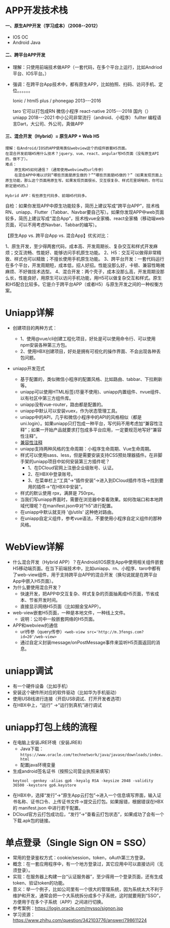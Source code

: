 # APP开发技术栈


#### 一、原生APP开发（学习成本）（2008--2012）

- IOS         OC
- Android     Java

#### 二、跨平台APP开发

- 理解：只使用前端技术做APP（一套代码，在多个平台上运行，比如Andriod平台、IOS平台。）
- 强调：在跨平台App技术中，都有原生APP，比如拍照、扫码、访问手机、定位。。。。。。

	Ionic / html5 plus / phonegap  2013---2016

	taro     它可以打包成RN     微信小程序
	react-native    2015---2018  国内（）
	uniapp     2018---2021      中小公司非常流行（android、小程序）
	fullter  编程语言Dart，大公司、外公司，真做APP

#### 三、混合开发（Hybrid）= 原生APP + Web H5

	理解：在Android/IOS的APP使用类似webview这个的组件嵌套H5页面。
	在混合开发前端H5用什么技术？jquery、vue、react、angular写H5页面（没有原生API的，做不了）。
	难点：
		原生和H5如何通信？（通常使用webview的url传参）
		在混合APP中难以识别“哪些页面是原生做的？”“哪些页面是H5做的？”（如果发现页面上原生功能，那么这个页面用原生写。如果发现页面很长、交互很复杂、样式花里胡哨的，你可以断定是H5的。）

	Hybrid APP：有些原生代码多、前端H5代码多。

自检：如果你发现APP中原生功能较多，简历上建议写成“跨平台APP”，技术栈RN、uniapp、Flutter（Tabbar、Navbar要自己写）。如果你发现APP中web页面较多，简历上建议写成“混合App”，技术栈vue全家桶、react全家桶（移动端web页面，可以不用考虑Navbar、Tabbar的编写）。


【原生App vs.  跨平台App vs. 混合App】优劣对比：

1、原生开发，至少得两套代码，成本高、开发周期长、复杂交互和样式开发麻烦；交互流畅、性能好、能够访问手机原生功能。
2、H5：交互可以做得非常精致、样式也可以精致；不擅长使用手机原生功能。
3、跨平台开发：一套代码运行在多个平台，开发周期短，成本低，招人好招。性能没那么好，卡顿、兼容性略微麻烦、不好做技术选型。
4、混合开发：两个壳子，成本没那么高，开发周期没那么长，性能良好，用原生可以访问手机功能，用H5可以做复杂交互和样式。原生和H5配合比较多。它是介于跨平台APP（或者H5）与原生开发之间的一种权衡方案。

# Uniapp详解

- 创建项目的两种方式：
	- 1、使用@vue/cli创建工程化项目，好处是可以使用命令行、可以使用npm安装各种第三方包。
	- 2、使用HBX创建项目，好处是拥有可视化的操作界面、不会出现各种丢包问题。

- uniapp开发范式
	- 基于配置的，类似微信小程序的配置风格、比如路由、tabbar、下拉刷新等。
	- uniapp可以使用HTML标签(尽量不使用)、uniapp内置组件、nvue组件、以有社区中第三方组件库。
	- uniapp没有vue-router，路由都是配置的。
	- uniapp中默认可以安装vuex，作为状态管理工具。
	- uniapp中的API，几乎和微信小程序中的API的风格相似（都是 uni.login）。如果uniapp只打包成一种平台，写代码不用考虑加“兼容性注释”；如果一开始产品就要求打包成多平台应用，一定要规范地写好“兼容性注释”。
	- [兼容性注释](https://uniapp.dcloud.io/platform?id=%e8%b7%a8%e7%ab%af%e5%85%bc%e5%ae%b9)
	- uniapp支持两种风格的生命周期：小程序生命周期、Vue生命周期。
	- 样式可以使用sass、less，但是需要安装支持CSS预处理器插件。在非脚手架的uniapp项目中如何安装第三方插件呢？
		- 1、在DCloud官网上注册企业级账号、认证。
		- 2、在HBX中登录账号。
		- 3、在菜单栏上“工具”->“插件安装”->进入到DCloud插件市场->找到要用的插件->“在HBX中安装”。
	- 样式的默认使用 rpx，满屏是 750rpx。
	- 当我们写uniapp界面时，需要在浏览器中查看效果。如何改端口和本地跨域代理呢？在manifest.json中对"h5"进行配置。
	- 在uniapp中默认就支持 '@/utils' 这种绝对路由。
	- 在uniapp自定义组件，参考vue语法，不要使用小程序自定义组件的那种风格。

# WebView详解

- 什么混合开发（Hybrid APP）？在Android/IOS原生App中使用相关组件嵌套H5移动端页面。在当下前端技术中，比如uniapp、rn、小程序、taro中都有了web-view组件，用于支持跨平台APP的混合开发（换句说就是在跨平台App中嵌入H5页面）。
- 为什么要使用混合开发？
	- 快速开发，把APP中交互复杂、样式复杂的页面抽离成H5页面，节省成本、节省开发时间。
	- 直接显示网络H5页面（比如掘金宝APP）。
- web-view嵌套H5页面，一种是本地文件，一种线上文件。
	- 说明：公司中一般嵌套网络的H5页面。
- APP和webview的通信
	- url传参（query传参）`<web-view src='http://m.3fengs.com?id=20'/web-view>`
	- 通过自定义封装message/onPostMessage事件来监听H5页面返回的消息。

# uniapp调试

- 有一个硬件设备（比如手机）
- 安装这个硬件所对应的软件驱动（比如华为手机驱动）
- 使用USB线进行连接（开启USB调试、打开开发者选项）
- 在HBX中上，“运行” ->“运行到真机”进行调试

# uniapp打包上线的流程

- 在电脑上安装JRE环境（安装JRE8）
	- Java下载：`https://www.oracle.com/technetwork/java/javase/downloads/index.html`
	- 配置java环境变量
- 生成android签名证书（按照公司营业执照来填写）
	```
	keytool -genkey -alias gp6 -keyalg RSA -keysize 2048 -validity 36500 -keystore gp6.keystore
	```
- 在HBX中，选择“发行”->“原生App云打包”->进入一个信息填写界面，输入证书名称、证书口令、上传证书文件->提交云打包。如果报错，根据错误在HBX的 manifest.json 中进行若干配置。
- DCloud官方云打包成功后，“发行”->“查看云打包状态”，如果成功了会有一个下载.apk包的链接。

# 单点登录（Single Sign ON = SSO）

- 常用的登录鉴权方式：cookie/session，token，oAuth第三方登录。
- 概念：在一套应用程序中，有一个地方登录过，其它应用中可以直接访问（无须登录）。
- 实现：在服务器上构建一台“认证服务器”，至少得用一个登录页面，还有生成token、验证token的功能。
- 意义：举一个例子，比如公司里有一个很大的管理系统，因为系统太大不利于维护和开发，通常会把一个大系统拆分成多个子系统，这时就要用到“SSO”，方便用于在多个子系统（APP）之间进行切换。
- 参考案例：https://login.oracle.com/mysso/signon.jsp
- 学习资源：https://www.zhihu.com/question/342103776/answer/798611224
